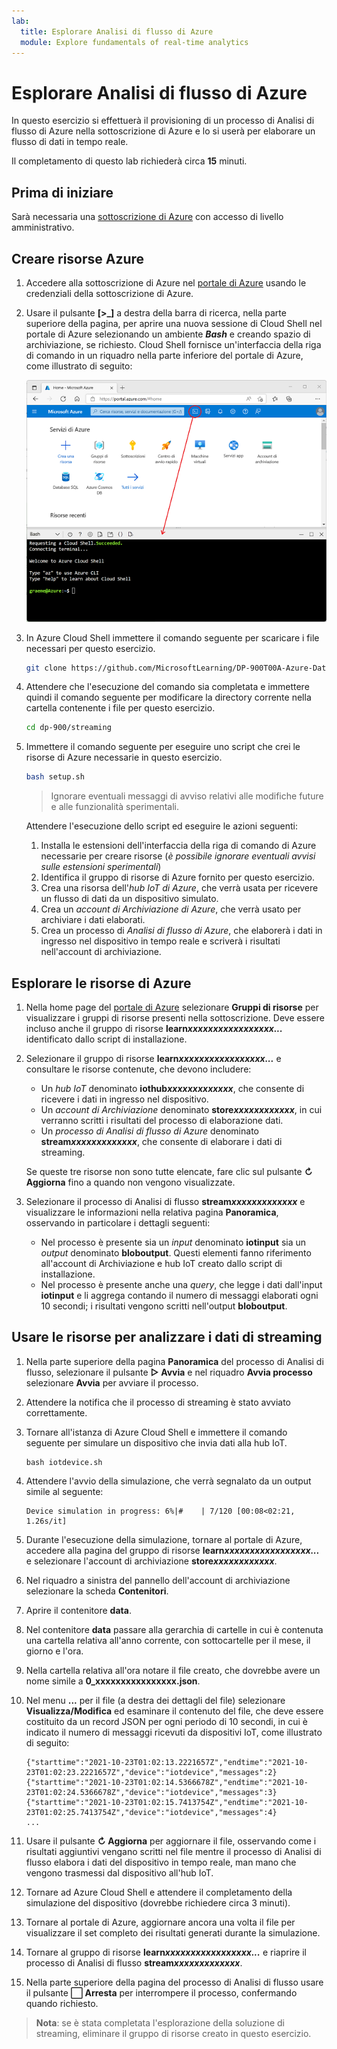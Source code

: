 ```yaml
---
lab:
  title: Esplorare Analisi di flusso di Azure
  module: Explore fundamentals of real-time analytics
---
```


# Esplorare Analisi di flusso di Azure

In questo esercizio si effettuerà il provisioning di un processo di Analisi di flusso di Azure nella sottoscrizione di Azure e lo si userà per elaborare un flusso di dati in tempo reale.

Il completamento di questo lab richiederà circa **15** minuti.

## Prima di iniziare

Sarà necessaria una [sottoscrizione di Azure](https://azure.microsoft.com/free) con accesso di livello amministrativo.

## Creare risorse Azure

1. Accedere alla sottoscrizione di Azure nel [portale di Azure](https://portal.azure.com) usando le credenziali della sottoscrizione di Azure.

1. Usare il pulsante **[\>_]** a destra della barra di ricerca, nella parte superiore della pagina, per aprire una nuova sessione di Cloud Shell nel portale di Azure selezionando un ambiente ***Bash*** e creando spazio di archiviazione, se richiesto. Cloud Shell fornisce un'interfaccia della riga di comando in un riquadro nella parte inferiore del portale di Azure, come illustrato di seguito:

    ![Portale di Azure con un riquadro di Cloud Shell](./images/cloud-shell.png)

1. In Azure Cloud Shell immettere il comando seguente per scaricare i file necessari per questo esercizio.

    ```bash
    git clone https://github.com/MicrosoftLearning/DP-900T00A-Azure-Data-Fundamentals dp-900
    ```

1. Attendere che l'esecuzione del comando sia completata e immettere quindi il comando seguente per modificare la directory corrente nella cartella contenente i file per questo esercizio.

    ```bash
    cd dp-900/streaming
    ```

1. Immettere il comando seguente per eseguire uno script che crei le risorse di Azure necessarie in questo esercizio.

    ```bash
    bash setup.sh
    ```

    > Ignorare eventuali messaggi di avviso relativi alle modifiche future e alle funzionalità sperimentali.

    Attendere l'esecuzione dello script ed eseguire le azioni seguenti:

    1. Installa le estensioni dell'interfaccia della riga di comando di Azure necessarie per creare risorse (*è possibile ignorare eventuali avvisi sulle estensioni sperimentali*)
    1. Identifica il gruppo di risorse di Azure fornito per questo esercizio.
    1. Crea una risorsa dell'*hub IoT di Azure*, che verrà usata per ricevere un flusso di dati da un dispositivo simulato.
    1. Crea un *account di Archiviazione di Azure*, che verrà usato per archiviare i dati elaborati.
    1. Crea un processo di *Analisi di flusso di Azure*, che elaborerà i dati in ingresso nel dispositivo in tempo reale e scriverà i risultati nell'account di archiviazione.

## Esplorare le risorse di Azure

1. Nella home page del [portale di Azure](https://portal.azure.com?azure-portal=true) selezionare **Gruppi di risorse** per visualizzare i gruppi di risorse presenti nella sottoscrizione. Deve essere incluso anche il gruppo di risorse **learn*xxxxxxxxxxxxxxxxx...*** identificato dallo script di installazione.
2. Selezionare il gruppo di risorse **learn*xxxxxxxxxxxxxxxxx...*** e consultare le risorse contenute, che devono includere:
    - Un *hub IoT* denominato **iothub*xxxxxxxxxxxxx***, che consente di ricevere i dati in ingresso nel dispositivo.
    - Un *account di Archiviazione* denominato **store*xxxxxxxxxxxx***, in cui verranno scritti i risultati del processo di elaborazione dati.
    - Un *processo di Analisi di flusso di Azure* denominato **stream*xxxxxxxxxxxxx***, che consente di elaborare i dati di streaming.

    Se queste tre risorse non sono tutte elencate, fare clic sul pulsante **&#8635; Aggiorna** fino a quando non vengono visualizzate.

3. Selezionare il processo di Analisi di flusso **stream*xxxxxxxxxxxxx*** e visualizzare le informazioni nella relativa pagina **Panoramica**, osservando in particolare i dettagli seguenti:
    - Nel processo è presente sia un *input* denominato **iotinput** sia un *output* denominato **bloboutput**. Questi elementi fanno riferimento all'account di Archiviazione e hub IoT creato dallo script di installazione.
    - Nel processo è presente anche una *query*, che legge i dati dall'input **iotinput** e li aggrega contando il numero di messaggi elaborati ogni 10 secondi; i risultati vengono scritti nell'output **bloboutput**.

## Usare le risorse per analizzare i dati di streaming

1. Nella parte superiore della pagina **Panoramica** del processo di Analisi di flusso, selezionare il pulsante **&#9655; Avvia** e nel riquadro **Avvia processo** selezionare **Avvia** per avviare il processo.
2. Attendere la notifica che il processo di streaming è stato avviato correttamente.
3. Tornare all'istanza di Azure Cloud Shell e immettere il comando seguente per simulare un dispositivo che invia dati alla hub IoT.

    ```
    bash iotdevice.sh
    ```

4. Attendere l'avvio della simulazione, che verrà segnalato da un output simile al seguente:

    ```
    Device simulation in progress: 6%|#    | 7/120 [00:08<02:21, 1.26s/it]
    ```

5. Durante l'esecuzione della simulazione, tornare al portale di Azure, accedere alla pagina del gruppo di risorse **learn*xxxxxxxxxxxxxxxxx...*** e selezionare l'account di archiviazione **store*xxxxxxxxxxxx***.
6. Nel riquadro a sinistra del pannello dell'account di archiviazione selezionare la scheda **Contenitori**.
7. Aprire il contenitore **data**.
8. Nel contenitore **data** passare alla gerarchia di cartelle in cui è contenuta una cartella relativa all'anno corrente, con sottocartelle per il mese, il giorno e l'ora.
9. Nella cartella relativa all'ora notare il file creato, che dovrebbe avere un nome simile a **0_xxxxxxxxxxxxxxxx.json**.
10. Nel menu **...** per il file (a destra dei dettagli del file) selezionare **Visualizza/Modifica** ed esaminare il contenuto del file, che deve essere costituito da un record JSON per ogni periodo di 10 secondi, in cui è indicato il numero di messaggi ricevuti da dispositivi IoT, come illustrato di seguito:

    ```
    {"starttime":"2021-10-23T01:02:13.2221657Z","endtime":"2021-10-23T01:02:23.2221657Z","device":"iotdevice","messages":2}
    {"starttime":"2021-10-23T01:02:14.5366678Z","endtime":"2021-10-23T01:02:24.5366678Z","device":"iotdevice","messages":3}
    {"starttime":"2021-10-23T01:02:15.7413754Z","endtime":"2021-10-23T01:02:25.7413754Z","device":"iotdevice","messages":4}
    ...
    ```

11. Usare il pulsante **&#8635; Aggiorna** per aggiornare il file, osservando come i risultati aggiuntivi vengano scritti nel file mentre il processo di Analisi di flusso elabora i dati del dispositivo in tempo reale, man mano che vengono trasmessi dal dispositivo all'hub IoT.
12. Tornare ad Azure Cloud Shell e attendere il completamento della simulazione del dispositivo (dovrebbe richiedere circa 3 minuti).
13. Tornare al portale di Azure, aggiornare ancora una volta il file per visualizzare il set completo dei risultati generati durante la simulazione.
14. Tornare al gruppo di risorse **learn*xxxxxxxxxxxxxxxxx...*** e riaprire il processo di Analisi di flusso **stream*xxxxxxxxxxxxx***.
15. Nella parte superiore della pagina del processo di Analisi di flusso usare il pulsante **&#11036; Arresta** per interrompere il processo, confermando quando richiesto.

> **Nota**: se è stata completata l'esplorazione della soluzione di streaming, eliminare il gruppo di risorse creato in questo esercizio.
